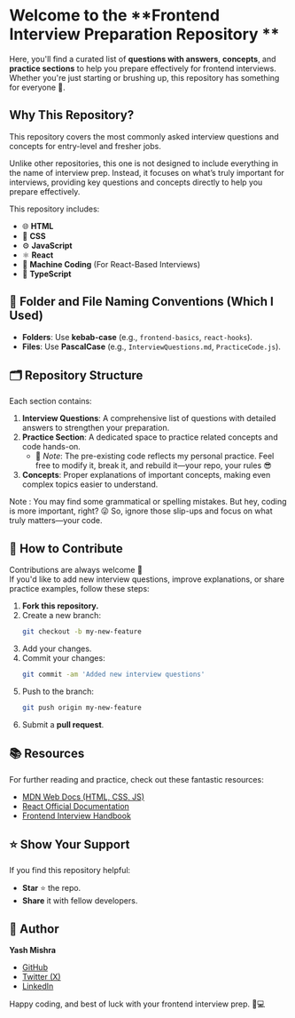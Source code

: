 # Welcome to the **Frontend Interview Preparation Repository **

Here, you'll find a curated list of **questions with answers**, **concepts**, and **practice sections** to help you prepare effectively for frontend interviews. Whether you're just starting or brushing up, this repository has something for everyone 💪.

## **Why This Repository?**

This repository covers the most commonly asked interview questions and concepts for entry-level and fresher jobs.

Unlike other repositories, this one is not designed to include everything in the name of interview prep. Instead, it focuses on what’s truly important for interviews, providing key questions and concepts directly to help you prepare effectively.

This repository includes:

- 🌐 **HTML**
- 🎨 **CSS**
- ⚙️ **JavaScript**
- ⚛️ **React**
- 🧩 **Machine Coding** (For React-Based Interviews)
- 🔷 **TypeScript**

## 📂 Folder and File Naming Conventions (Which I Used)

- **Folders**: Use **kebab-case** (e.g., `frontend-basics`, `react-hooks`).
- **Files**: Use **PascalCase** (e.g., `InterviewQuestions.md`, `PracticeCode.js`).

## 🗂️ Repository Structure

Each section contains:

1. **Interview Questions**: A comprehensive list of questions with detailed answers to strengthen your preparation.
2. **Practice Section**: A dedicated space to practice related concepts and code hands-on.
   - 📝 _Note_: The pre-existing code reflects my personal practice. Feel free to modify it, break it, and rebuild it—your repo, your rules 😎
3. **Concepts**: Proper explanations of important concepts, making even complex topics easier to understand.

Note : You may find some grammatical or spelling mistakes. But hey, coding is more important, right? 😜 So, ignore those slip-ups and focus on what truly matters—your code.

## 📝 How to Contribute

Contributions are always welcome 🤝  
If you'd like to add new interview questions, improve explanations, or share practice examples, follow these steps:

1. **Fork this repository.**
2. Create a new branch:
   ```bash
   git checkout -b my-new-feature
   ```
3. Add your changes.
4. Commit your changes:
   ```bash
   git commit -am 'Added new interview questions'
   ```
5. Push to the branch:
   ```bash
   git push origin my-new-feature
   ```
6. Submit a **pull request**.

## 📚 Resources

For further reading and practice, check out these fantastic resources:

- [MDN Web Docs (HTML, CSS, JS)](https://developer.mozilla.org/)
- [React Official Documentation](https://reactjs.org/docs/getting-started.html)
- [Frontend Interview Handbook](https://frontendinterviewhandbook.com/)

## ⭐️ Show Your Support

If you find this repository helpful:

- **Star** ⭐️ the repo.
- **Share** it with fellow developers.

## 👤 Author

**Yash Mishra**

- [GitHub](https://github.com/YashMishra0101)
- [Twitter (X)](https://x.com/YashRKMishra1)
- [LinkedIn](https://www.linkedin.com/in/yash-mishra-356280223/)

Happy coding, and best of luck with your frontend interview prep. 💪💻
